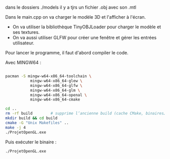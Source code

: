 dans le dossiers ./models
il y a tjrs un fichier .obj avec son .mtl

Dans le main.cpp on va charger le modèle 3D et l'afficher à l'écran.

- On va utiliser la bibliothèque TinyOBJLoader pour charger le modèle et ses textures.
- On va aussi utiliser GLFW pour créer une fenêtre et gérer les entrées utilisateur.

Pour lancer le programme, il faut d'abord compiler le code.

Avec MINGW64 :

```bash

pacman -S mingw-w64-x86_64-toolchain \
           mingw-w64-x86_64-glew \
           mingw-w64-x86_64-glfw \
           mingw-w64-x86_64-glm \
           mingw-w64-x86_64-openal \
           mingw-w64-x86_64-cmake

cd ..
rm -rf build        # supprime l’ancienne build (cache CMake, binaires…)
mkdir build && cd build
cmake -G "Unix Makefiles" ..
make -j 4
./ProjetOpenGL.exe
```

Puis exécuter le binaire :

```bash
./ProjetOpenGL.exe
```
